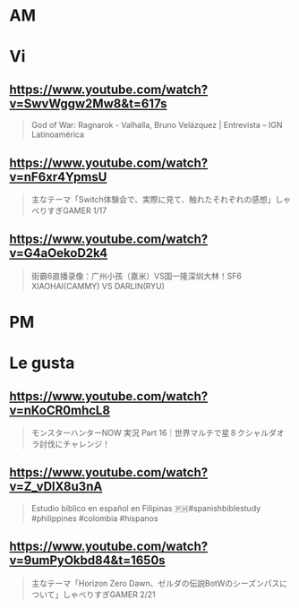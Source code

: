 # AM
# Vi

## https://www.youtube.com/watch?v=SwvWggw2Mw8&t=617s

> God of War: Ragnarok - Valhalla, Bruno Velázquez | Entrevista – IGN Latinoamérica 

## https://www.youtube.com/watch?v=nF6xr4YpmsU

> 主なテーマ「Switch体験会で、実際に見て、触れたそれぞれの感想」しゃべりすぎGAMER 1/17 

## https://www.youtube.com/watch?v=G4aOekoD2k4

> 街霸6直播录像：广州小孩（嘉米）VS国一隆深圳大林！SF6 XIAOHAI(CAMMY) VS DARLIN(RYU) 

# PM
# Le gusta

## https://www.youtube.com/watch?v=nKoCR0mhcL8

> モンスターハンターNOW 実況 Part 16｜世界マルチで星８クシャルダオラ討伐にチャレンジ！ 

## https://www.youtube.com/watch?v=Z_vDlX8u3nA

> Estudio bíblico en español en Filipinas 🇵🇭#spanishbiblestudy #philippines #colombia #hispanos

## https://www.youtube.com/watch?v=9umPyOkbd84&t=1650s 

> 主なテーマ「Horizon Zero Dawn、ゼルダの伝説BotWのシーズンパスについて」しゃべりすぎGAMER 2/21 
